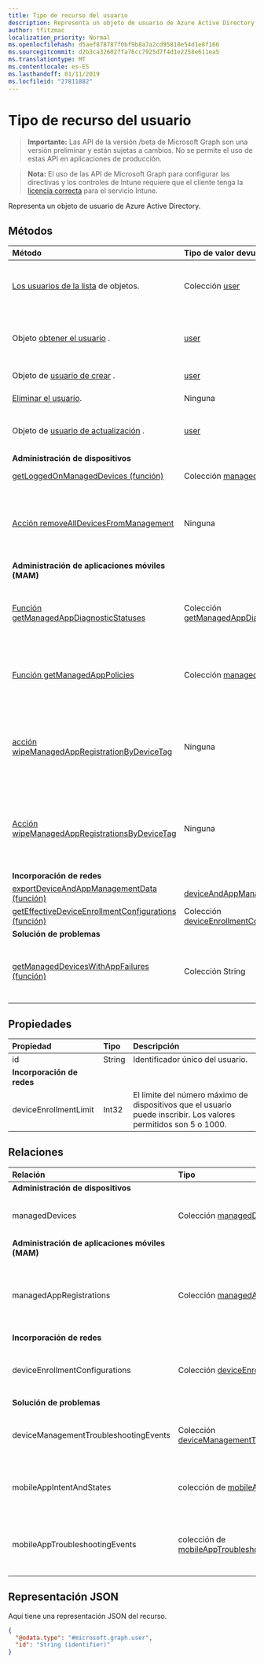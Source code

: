 ```yaml
---
title: Tipo de recurso del usuario
description: Representa un objeto de usuario de Azure Active Directory.
author: tfitzmac
localization_priority: Normal
ms.openlocfilehash: d5aef878787f0bf9b8a7a2cd95810e54d1e8f166
ms.sourcegitcommit: d2b3ca32602ffa76cc7925d7f4d1e2258e611ea5
ms.translationtype: MT
ms.contentlocale: es-ES
ms.lasthandoff: 01/11/2019
ms.locfileid: "27811882"
---
```

# <a name="user-resource-type"></a>Tipo de recurso del usuario

> **Importante:** Las API de la versión /beta de Microsoft Graph son una versión preliminar y están sujetas a cambios. No se permite el uso de estas API en aplicaciones de producción.

> **Nota:** El uso de las API de Microsoft Graph para configurar las directivas y los controles de Intune requiere que el cliente tenga la [licencia correcta](https://go.microsoft.com/fwlink/?linkid=839381) para el servicio Intune.

Representa un objeto de usuario de Azure Active Directory.

## <a name="methods"></a>Métodos
|Método|Tipo de valor devuelto|Descripción|
|:---|:---|:---|
|[Los usuarios de la lista](../api/intune-shared-user-list.md) de objetos.|Colección [user](../resources/intune-shared-user.md)|Enumere las propiedades y las relaciones de los objetos [user](../resources/intune-shared-user.md).|
|Objeto [obtener el usuario](../api/intune-shared-user-get.md) .|[user](../resources/intune-shared-user.md)|Lea las propiedades y las relaciones del objeto [user](../resources/intune-shared-user.md).|
|Objeto de [usuario de crear](../api/intune-shared-user-create.md) .|[user](../resources/intune-shared-user.md)|Cree un objeto [user](../resources/intune-shared-user.md).|
|[Eliminar el usuario](../api/intune-shared-user-delete.md).|Ninguna|Elimina un [user](../resources/intune-shared-user.md).|
|Objeto de [usuario de actualización](../api/intune-shared-user-update.md) .|[user](../resources/intune-shared-user.md)|Actualice las propiedades de un objeto [user](../resources/intune-shared-user.md).|
|**Administración de dispositivos**|
|[getLoggedOnManagedDevices (función)](../api/intune-shared-user-getloggedonmanageddevices.md)|Colección [managedDevice](../resources/intune-devices-manageddevice.md)|Todavía no documentado|
|[Acción removeAllDevicesFromManagement](../api/intune-shared-user-removealldevicesfrommanagement.md)|Ninguna|Retirar todos los dispositivos de la administración para este usuario|
|**Administración de aplicaciones móviles (MAM)**|
|[Función getManagedAppDiagnosticStatuses](../api/intune-shared-user-getmanagedappdiagnosticstatuses.md)|Colección [getManagedAppDiagnosticStatus](../resources/intune-mam-managedappdiagnosticstatus.md)|Obtiene estados de validación de diagnósticos de un usuario determinado.|
|[Función getManagedAppPolicies](../api/intune-shared-user-getmanagedapppolicies.md)|Colección [managedAppPolicy](../resources/intune-mam-managedapppolicy.md)|Obtiene las restricciones de aplicaciones de un usuario determinado.|
|[acción wipeManagedAppRegistrationByDeviceTag](../api/intune-shared-user-wipemanagedappregistrationbydevicetag.md)|Ninguna|Emite una operación de borrado en un registro de la aplicación con la etiqueta del dispositivo especificado.|
|[Acción wipeManagedAppRegistrationsByDeviceTag](../api/intune-shared-user-wipemanagedappregistrationsbydevicetag.md)|Ninguna|Emite una operación de borrado en un registro de la aplicación con la etiqueta del dispositivo especificado.|
|**Incorporación de redes**|
|[exportDeviceAndAppManagementData (función)](../api/intune-shared-user-exportdeviceandappmanagementdata.md)|[deviceAndAppManagementData](../resources/intune-onboarding-deviceandappmanagementdata.md)|Todavía no documentado|
|[getEffectiveDeviceEnrollmentConfigurations (función)](../api/intune-shared-user-geteffectivedeviceenrollmentconfigurations.md)|Colección [deviceEnrollmentConfiguration](../resources/intune-onboarding-deviceenrollmentconfiguration.md)|Todavía no documentado|
|**Solución de problemas**|
|[getManagedDevicesWithAppFailures (función)](../api/intune-shared-user-getmanageddeviceswithappfailures.md)|Colección String|Recupera la lista de dispositivos con aplicaciones con errores.|


## <a name="properties"></a>Propiedades
|Propiedad|Tipo|Descripción|
|:---|:---|:---|
|id|String|Identificador único del usuario.|
|**Incorporación de redes**|
|deviceEnrollmentLimit|Int32|El límite del número máximo de dispositivos que el usuario puede inscribir. Los valores permitidos son 5 o 1000.|

## <a name="relationships"></a>Relaciones
|Relación|Tipo|Description|
|:---|:---|:---|
|**Administración de dispositivos**|
|managedDevices|Colección [managedDevice](../resources/intune-devices-manageddevice.md)|Los dispositivos administrados asociados al usuario.|
|**Administración de aplicaciones móviles (MAM)**|
|managedAppRegistrations|Colección [managedAppRegistration](../resources/intune-mam-managedappregistration.md)|Cero o más registros de administración de aplicaciones administradas que pertenecen al usuario.|
|**Incorporación de redes**|
|deviceEnrollmentConfigurations|Colección [deviceEnrollmentConfiguration](../resources/intune-onboarding-deviceenrollmentconfiguration.md)|Obtener las configuraciones de inscripción destinadas al usuario|
|**Solución de problemas**|
|deviceManagementTroubleshootingEvents|Colección [deviceManagementTroubleshootingEvent](../resources/intune-troubleshooting-devicemanagementtroubleshootingevent.md)|La lista de eventos de solución de problemas para este usuario.|
|mobileAppIntentAndStates|colección de [mobileAppIntentAndState](../resources/intune-troubleshooting-mobileappintentandstate.md)|La lista de eventos de solución de problemas para este usuario.|
|mobileAppTroubleshootingEvents|colección de [mobileAppTroubleshootingEvent](../resources/intune-troubleshooting-mobileapptroubleshootingevent.md)|La lista de la aplicación móvil, solución de problemas de eventos para este usuario.|

## <a name="json-representation"></a>Representación JSON
Aquí tiene una representación JSON del recurso.
<!-- {
  "blockType": "resource",
  "keyProperty": "id",
  "@odata.type": "microsoft.graph.user"
}
-->
``` json
{
  "@odata.type": "#microsoft.graph.user",
  "id": "String (identifier)"
}
```



